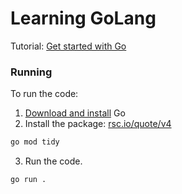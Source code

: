 # Learning GoLang

Tutorial: [Get started with Go](https://go.dev/doc/tutorial/getting-started)

### Running

To run the code:

1. [Download and install](https://go.dev/doc/install) Go
2. Install the package: [rsc.io/quote/v4](https://pkg.go.dev/rsc.io/quote/v4)

```bash
go mod tidy
```

3. Run the code.


```bash
go run .
```

